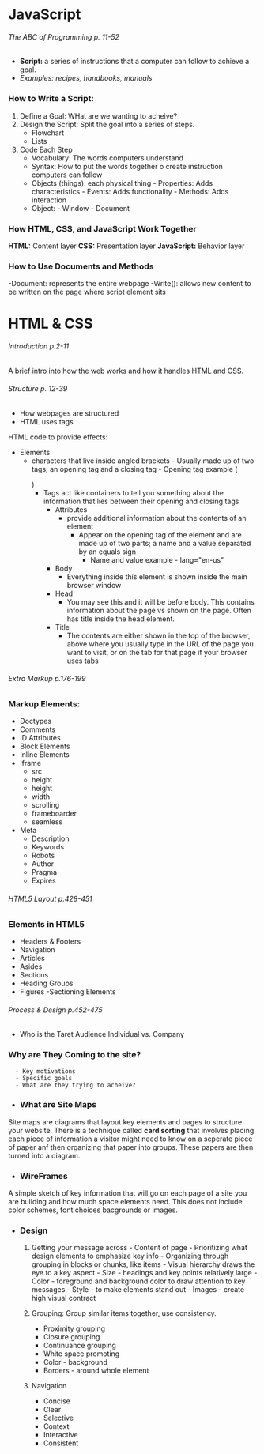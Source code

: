 # JavaScript
###### The ABC of Programming p. 11-52

- **Script:** a series of instructions that a computer can follow to achieve a goal.
- *Examples: recipes, handbooks, manuals*

### How to Write a Script:
1. Define a Goal: WHat are we wanting to acheive?
2. Design the Script: Split the goal into a series of steps.
   - Flowchart
   - Lists
3. Code Each Step
    - Vocabulary: The words computers understand
    - Syntax: How to put the words together o create instruction computers can follow 
    - Objects (things): each physical thing
          - Properties: Adds characteristics
          - Events: Adds functionality
          - Methods: Adds interaction
   - Object:
          - Window
          - Document
          
### How HTML, CSS, and JavaScript Work Together

**HTML:** Content layer
**CSS:** Presentation layer
**JavaScript:** Behavior layer

### How to Use Documents and Methods

-Document: represents the entire webpage
-Write(): allows new content to be written on the page where script element sits



# HTML & CSS

###### Introduction p.2-11
A brief intro into how the web works and how it handles HTML and CSS. 

###### Structure p. 12-39
- How webpages are structured 
- HTML uses tags

HTML code to provide effects:
- Elements 
  - characters that live inside angled brackets
            - Usually made up of two tags; an opening tag and a closing tag
                - Opening tag example (<p></p>)
     - Tags act like containers to tell you something about the information 
            that lies between their opening and closing tags
        - Attributes 
          - provide additional information about the contents of an element
            - Appear on the opening tag of the element and are made up of two parts;
            a name and a value separated by an equals sign
                - Name and value example - lang="en-us"
        - Body
          - Everything inside this element is shown inside the main browser window
        - Head 
          - You may see this and it will be before body.  This contains information 
        about the page vs shown on the page.  Often has title inside the head element.
        - Title 
          - The contents are either shown in the top of the browser, above where you
        usually type in the URL of the page you want to visit, or on the tab for that page if your browser uses tabs


###### Extra Markup p.176-199
### Markup Elements: 
  - Doctypes
  - Comments <!-- -->
  - ID Attributes
  - Block Elements
  - Inline Elements
  - Iframe
    - src
    - height
    - height
    - width
    - scrolling
    - frameboarder
    - seamless
  - Meta
    - Description
    - Keywords
    - Robots
    - Author 
    - Pragma
    - Expires

###### HTML5 Layout p.428-451
### Elements in HTML5

  - Headers & Footers
  - Navigation
  - Articles
  - Asides
  - Sections
  - Heading Groups
  - Figures
  -Sectioning Elements
  

###### Process & Design p.452-475

- Who is the Taret Audience
      Individual vs. Company

### Why are They Coming to the site?
      - Key motivations
      - Specific goals
      - What are they trying to acheive? 
      

- ### What are Site Maps
Site maps are diagrams that layout key elements and pages to structure your website.
There is a technique called **card sorting** that involves placing each piece of information 
a visitor might need to know on a seperate piece of paper anf then organizing that paper into groups. 
These papers are then turned into a diagram.

- ### WireFrames
A simple sketch of key information that will go on each page of a site you are building and how much
space elements need. This does not include color schemes, font choices bacgrounds or images.

- ### Design 
   1. Getting your message across
          - Content of page
          - Prioritizing what design elements to emphasize key info
          - Organizing through grouping in blocks or chunks, like items
          - Visual hierarchy draws the eye to a key aspect
              - Size - headings and key points relatively large
              - Color - foreground and background color to draw attention to key messages
              - Style - to make elements stand out
              - Images - create high visual contract
              
    2.  Grouping: Group similar items together, use consistency.
         - Proximity grouping
         - Closure grouping
         - Continuance grouping
         - White space promoting
         - Color - background
         - Borders - around whole element
          
    3. Navigation
         - Concise
         - Clear
         - Selective
         - Context
         - Interactive
         - Consistent




